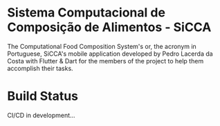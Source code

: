 # Sistema Computacional de Composição de Alimentos - SiCCA
The Computational Food Composition System's or, the acronym in Portuguese, SiCCA's mobile application developed by Pedro Lacerda da Costa with Flutter & Dart for the members of the project to help them accomplish their tasks.

# Build Status
CI/CD in development...
